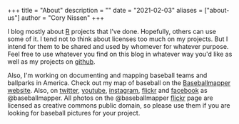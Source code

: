 +++
title = "About"
description = ""
date = "2021-02-03"
aliases = ["about-us"]
author = "Cory Nissen"
+++

I blog mostly about [R](https://www.r-project.org/about.html) projects that I've done. Hopefully, others can use some of it. I tend not to think about licenses too much on my projects. But I intend for them to be shared and used by whomever for whatever purpose. Feel free to use whatever you find on this blog in whatever way you'd like as well as my projects on [github](https://github.com/corynissen).

Also, I'm working on documenting and mapping baseball teams and ballparks in America. Check out my map of baseball on the [Baseballmapper website](http://www.baseballmapper.com). Also, on [twitter](https://twitter.com/baseballmapper), [youtube](https://www.youtube.com/channel/UC6yYdmQSZqkTZ8UPVdw6AYg), [instagram](https://www.instagram.com/baseballmapper/), [flickr](https://www.flickr.com/photos/189563624@N02/page2) and [facebook](https://www.facebook.com/baseballmapper/) as @baseballmapper. All photos on the @baseballmapper [flickr](https://www.flickr.com/photos/189563624@N02/page2) page are licensed as creative commons public domain, so please use them if you are looking for baseball pictures for your project.



